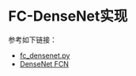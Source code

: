 # FC-DenseNet实现
参考如下链接：
- [fc_densenet.py](https://gist.github.com/felixgwu/045c887b6ccdf0edf4648da0c40bcc12)
- [DenseNet FCN](https://github.com/pytorch/vision/issues/131)